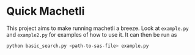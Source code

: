 # Quick Machetli
This project aims to make running machetli a breeze. Look at `example.py` and `example2.py` for examples of how to use it. It can then be run as
```sh
python basic_search.py <path-to-sas-file> example.py
```